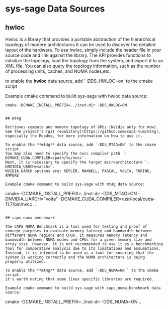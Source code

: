 # sys-sage Data Sources

## hwloc

Hwloc is a library that provides a portable abstraction of the hierarchical topology of modern architectures It can be used to discover the detailed layout of the hardware. 
To use hwloc, simply include the header file in your source code and link against the library. The API provides functions to initialize the topology, load the topology from the system, and export it to an XML file. You can also query the topology information, such as the number of processing units, caches, and NUMA nodes,etc. 

to enable the **hwloc** data source, add '-DDS_HWLOC=on' to the cmake script

Example cmake command to build sys-sage with hwloc data source:
```
cmake -DCMAKE_INSTALL_PREFIX=../inst-dir -DDS_HWLOC=ON 


## mt4g

Retrieves compute and memory topology of GPUs (NVidia only for now). See the project's [git repository](https://github.com/caps-tum/mt4g), especially the Readme, for more information on how to use it.

To enable the **mt4g** data source, add `-DDS_MT4G=ON` to the cmake script.
You may also need to specify the nvcc compiler path `-DCMAKE_CUDA_COMPILER=/path/to/nvcc`.
Next, it is necessary to specify the target microarchitecture `-DNVIDIA_UARCH=<arch>`.
NVIDIA_UARCH options are: KEPLER, MAXWELL, PASCAL, VOLTA, TURING, AMPERE

Example cmake command to build sys-sage with mt4g data source:
```
cmake -DCMAKE_INSTALL_PREFIX=../inst-dir -DDS_MT4G=ON -DNVIDIA_UARCH="volta" -DCMAKE_CUDA_COMPILER=/usr/local/cuda-11.7/bin/nvcc ..
```

## caps-numa-benchmark

The CAPS NUMA Benchmark is a tool used for testing and proof of concept purposes to evaluate memory latency and bandwidth between different NUMA regions and CPUs. It measures memory latency and bandwidth between NUMA nodes and CPUs for a given memory size and array size. However, it is not recommended to use it as a benchmarking tool for comparative analysis due to its limitations and assumptions. Instead, it is intended to be used as a tool for ensuring that the system is working correctly and the NUMA architecture is being properly utilized.

To enable the **mt4g** data source, add `-DDS_NUMA=ON ` to the cmake script.
it's worth noting that some linux specific libraries are required. 

Example cmake command to build sys-sage with caps_numa_benchmark data source:
```
cmake -DCMAKE_INSTALL_PREFIX=../inst-dir -DDS_NUMA=ON ..



